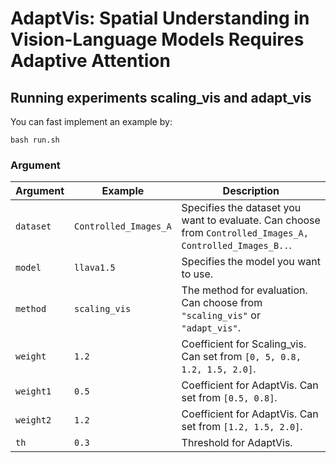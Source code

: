 # AdaptVis: Spatial Understanding in Vision-Language Models Requires Adaptive Attention


## Running experiments scaling_vis and adapt_vis
You can fast implement an example by:
```
bash run.sh
```
### Argument
| Argument       | Example               | Description                                                                                   |
|----------------|-----------------------|-----------------------------------------------------------------------------------------------|
| `dataset`          | `Controlled_Images_A` | Specifies the dataset you want to evaluate. Can choose from `Controlled_Images_A, Controlled_Images_B..`. |
| `model`              | `llava1.5`            | Specifies the model you want to use.                                                          |
| `method`                | `scaling_vis`         | The method for evaluation. Can choose from `"scaling_vis"` or `"adapt_vis"`.                  |
| `weight`                   | `1.2`                 | Coefficient for Scaling_vis. Can set from `[0, 5, 0.8, 1.2, 1.5, 2.0]`.                       |
| `weight1`           | `0.5`                 | Coefficient for AdaptVis. Can set from `[0.5, 0.8]`.                                          |
| `weight2`          | `1.2`                 | Coefficient for AdaptVis. Can set from `[1.2, 1.5, 2.0]`.                                     |
| `th`                 | `0.3`                 | Threshold for AdaptVis.                                                                        |

